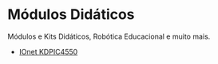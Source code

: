 # Módulos Didáticos
Módulos e Kits Didáticos, Robótica Educacional e muito mais.

* [IOnet KDPIC4550](/KDPIC4550)
